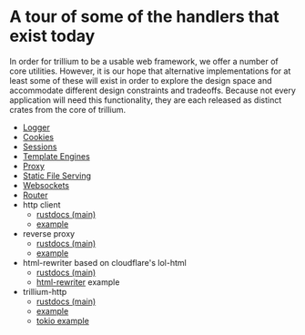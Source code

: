 # A tour of some of the handlers that exist today

In order for trillium to be a usable web framework, we offer a number of
core utilities. However, it is our hope that alternative
implementations for at least some of these will exist in order to
explore the design space and accommodate different design constraints
and tradeoffs. Because not every application will need this
functionality, they are each released as distinct crates from the
core of trillium.

- [Logger](./handlers/logger.md)
- [Cookies](./handlers/cookies.md)
- [Sessions](./handlers/sessions.md)
- [Template Engines](./handlers/templates.md)
- [Proxy](./handlers/proxy.md)
- [Static File Serving](./handlers/static.md)
- [Websockets](./handlers/websockets.md)
- [Router](./handlers/router.md)
- http client
  * [rustdocs (main)](https://docs.trillium.rs/trillium_client/index.html)
  * [example](https://github.com/trillium-rs/trillium/blob/main/client/examples/client.rs)
- reverse proxy
  * [rustdocs (main)](https://docs.trillium.rs/trillium_proxy/index.html)
  * [example](https://github.com/trillium-rs/trillium/blob/main/proxy/examples/proxy.rs)
- html-rewriter based on cloudflare's lol-html
  * [rustdocs (main)](https://docs.trillium.rs/trillium_html_rewriter/index.html)
  * [html-rewriter](https://github.com/trillium-rs/trillium/blob/main/html-rewriter/examples/html-rewriter.rs) example
- trillium-http
  * [rustdocs (main)](https://docs.trillium.rs/trillium_http/index.html)
  * [example](https://github.com/trillium-rs/trillium/blob/main/http/examples/http.rs)
  * [tokio example](https://github.com/trillium-rs/trillium/blob/main/http/examples/tokio-http.rs)
